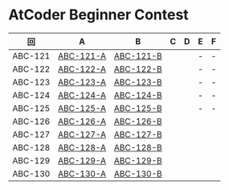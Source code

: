 # AtCoder Beginner Contest

| 回 | A | B | C | D | E | F |
|:---:|:---:|:---:|:---:|:---:|:---:|:---:|
| ABC-121 | [ABC-121-A](ABC-121-A.md) | [ABC-121-B](ABC-121-B.md) |  |  | - | - |
| ABC-122 | [ABC-122-A](ABC-122-A.md) | [ABC-122-B](ABC-122-B.md) |  |  | - | - |
| ABC-123 | [ABC-123-A](ABC-123-A.md) | [ABC-123-B](ABC-123-B.md) |  |  | - | - |
| ABC-124 | [ABC-124-A](ABC-124-A.md) | [ABC-124-B](ABC-124-B.md) |  |  | - | - |
| ABC-125 | [ABC-125-A](ABC-125-A.md) | [ABC-125-B](ABC-125-B.md) |  |  | - | - |
| ABC-126 | [ABC-126-A](ABC-126-A.md) | [ABC-126-B](ABC-126-B.md) |  |  |  |  |
| ABC-127 | [ABC-127-A](ABC-127-A.md) | [ABC-127-B](ABC-127-B.md) |  |  |  |  |
| ABC-128 | [ABC-128-A](ABC-128-A.md) | [ABC-128-B](ABC-128-B.md) |  |  |  |  |
| ABC-129 | [ABC-129-A](ABC-129-A.md) | [ABC-129-B](ABC-129-B.md) |  |  |  |  |
| ABC-130 | [ABC-130-A](ABC-130-A.md) | [ABC-130-B](ABC-130-B.md) |  |  |  |  |
